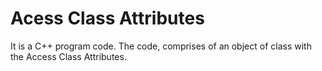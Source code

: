 # Acess Class Attributes
It is a C++ program code. The code, comprises of an object of class with the Access Class Attributes.
